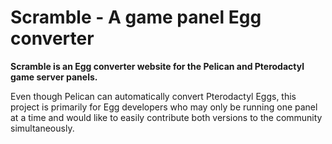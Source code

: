# Scramble - A game panel Egg converter

**Scramble is an Egg converter website for the Pelican and Pterodactyl game server panels.**

Even though Pelican can automatically convert Pterodactyl Eggs, this project is primarily for Egg developers who may only be running one panel at a time and would like to easily contribute both versions to the community simultaneously.
